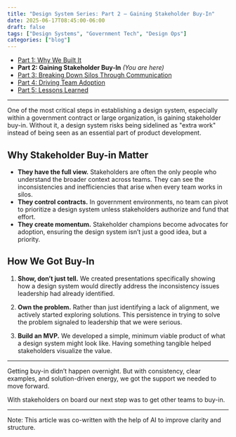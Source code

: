 ```yaml
---
title: "Design System Series: Part 2 – Gaining Stakeholder Buy-In"
date: 2025-06-17T08:45:00-06:00
draft: false
tags: ["Design Systems", "Government Tech", "Design Ops"]
categories: ["blog"]
---
```


- [Part 1: Why We Built It](../design-system-series-part1-why-we-built-government-website/)
- **Part 2: Gaining Stakeholder Buy-In** *(You are here)*
- [Part 3: Breaking Down Silos Through Communication](../design-system-series-part3-breaking-silos-team-communication/)
- [Part 4: Driving Team Adoption](../design-system-series-part4-driving-team-adoption-strategies/)
- [Part 5: Lessons Learned](../design-system-series-part5-lessons-learned-starting-design-system/)

---

One of the most critical steps in establishing a design system, especially within a government contract or large organization, is gaining stakeholder buy-in. Without it, a design system risks being sidelined as "extra work" instead of being seen as an essential part of product development.

## Why Stakeholder Buy-in Matter

- **They have the full view.** Stakeholders are often the only people who understand the broader context across teams. They can see the inconsistencies and inefficiencies that arise when every team works in silos.
- **They control contracts.** In government environments, no team can pivot to prioritize a design system unless stakeholders authorize and fund that effort.
- **They create momentum.** Stakeholder champions become advocates for adoption, ensuring the design system isn’t just a good idea, but a priority.

## How We Got Buy-In

1. **Show, don’t just tell.** We created presentations specifically showing how a design system would directly address the inconsistency issues leadership had already identified. 

2. **Own the problem.** Rather than just identifying a lack of alignment, we actively started exploring solutions. This persistence in trying to solve the problem signaled to leadership that we were serious.

3. **Build an MVP.** We developed a simple, minimum viable product of what a design system might look like. Having something tangible helped stakeholders visualize the value.

---

Getting buy-in didn’t happen overnight. But with consistency, clear examples, and solution-driven energy, we got the support we needed to move forward.

With stakeholders on board our next step was to get other teams to buy-in.

---

Note: This article was co-written with the help of AI to improve clarity and structure.
